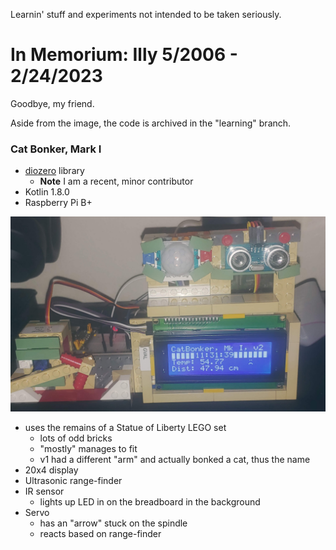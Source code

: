 Learnin' stuff and experiments not intended to be taken seriously.

# In Memorium: Illy 5/2006 - 2/24/2023

Goodbye, my friend.

Aside from the image, the code is archived in the "learning" branch.

### Cat Bonker, Mark I

- [diozero](https://www.diozero.com/) library
  - **Note** I am a recent, minor contributor
- Kotlin 1.8.0
- Raspberry Pi B+

![](CatBonker-Mark-I.png)

- uses the remains of a Statue of Liberty LEGO set
  - lots of odd bricks
  - "mostly" manages to fit
  - v1 had a different "arm" and actually bonked a cat, thus the name
- 20x4 display
- Ultrasonic range-finder
- IR sensor
  - lights up LED in on the breadboard in the background
- Servo
  - has an "arrow" stuck on the spindle
  - reacts based on range-finder
